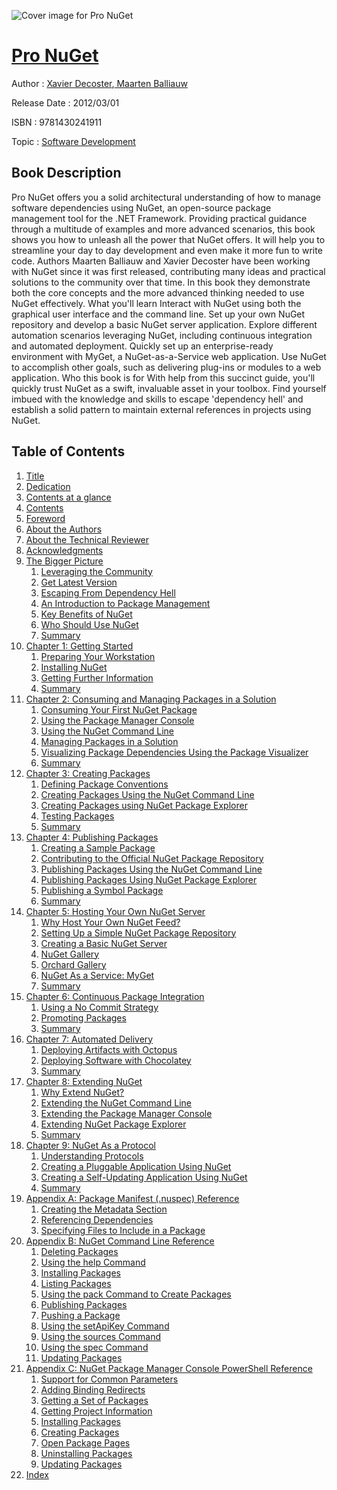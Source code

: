 ![Cover image for Pro NuGet](https://imgdetail.ebookreading.net/cover/cover/software_development/EB9781430241911.jpg)

[Pro NuGet](https://ebookreading.net/view/book/Pro+NuGet-EB9781430241911_1.html "Pro NuGet")
====================================================================================================================

Author : [Xavier Decoster](https://ebookreading.net/search/author/Xavier+Decoster),[ Maarten Balliauw](https://ebookreading.net/search/author/+Maarten+Balliauw)

Release Date : 2012/03/01

ISBN : 9781430241911

Topic : [Software Development](https://ebookreading.net/search/category/software-development)

Book Description
-----------------

Pro NuGet offers you a solid architectural understanding of how to manage software dependencies using NuGet, an open-source package management tool for the .NET Framework. Providing practical guidance through a multitude of examples and more advanced scenarios, this book shows you how to unleash all the power that NuGet offers. It will help you to streamline your day to day development and even make it more fun to write code.
Authors Maarten Balliauw and Xavier Decoster have been working with NuGet since it was first released, contributing many ideas and practical solutions to the community over that time. In this book they demonstrate both the core concepts and the more advanced thinking needed to use NuGet effectively.
What you'll learn
Interact with NuGet using both the graphical user interface and the command line.
Set up your own NuGet repository and develop a basic NuGet server application.
Explore different automation scenarios leveraging NuGet, including continuous integration and automated deployment.
Quickly set up an enterprise-ready environment with MyGet, a NuGet-as-a-Service web application. 
Use NuGet to accomplish other goals, such as delivering plug-ins or modules to a web application.
Who this book is for
With help from this succinct guide, you'll quickly trust NuGet as a swift, invaluable asset in your toolbox. Find yourself imbued with the knowledge and skills to escape 'dependency hell' and establish a solid pattern to maintain external references in projects using NuGet.
              
Table of Contents
-----------------

1. [Title](https://ebookreading.net/view/book/Pro+NuGet-EB9781430241911_2.html)
1. [Dedication](https://ebookreading.net/view/book/Pro+NuGet-EB9781430241911_3.html)
1. [Contents at a glance](https://ebookreading.net/view/book/Pro+NuGet-EB9781430241911_4.html#contents_at_a_glanc)
1. [Contents](https://ebookreading.net/view/book/Pro+NuGet-EB9781430241911_5.html#contents_Contents)
1. [Foreword](https://ebookreading.net/view/book/Pro+NuGet-EB9781430241911_6.html#foreword_Foreword)
1. [About the Authors](https://ebookreading.net/view/book/Pro+NuGet-EB9781430241911_7.html#about_the_author)
1. [About the Technical Reviewer](https://ebookreading.net/view/book/Pro+NuGet-EB9781430241911_8.html#about_the_technical)
1. [Acknowledgments](https://ebookreading.net/view/book/Pro+NuGet-EB9781430241911_9.html#acknowledgments_Ack)
1. [The Bigger Picture](https://ebookreading.net/view/book/Pro+NuGet-EB9781430241911_10.html#the_bigger_picture)
    1. [Leveraging the Community](https://ebookreading.net/view/book/Pro+NuGet-EB9781430241911_11.html#leveraging_the_comm)
    1. [Get Latest Version](https://ebookreading.net/view/book/Pro+NuGet-EB9781430241911_12.html#get_latest_version)
    1. [Escaping From Dependency Hell](https://ebookreading.net/view/book/Pro+NuGet-EB9781430241911_13.html#escaping_from_depen)
    1. [An Introduction to Package Management](https://ebookreading.net/view/book/Pro+NuGet-EB9781430241911_14.html#an_introduction_to_)
    1. [Key Benefits of NuGet](https://ebookreading.net/view/book/Pro+NuGet-EB9781430241911_15.html#key_benefits_of_nug)
    1. [Who Should Use NuGet](https://ebookreading.net/view/book/Pro+NuGet-EB9781430241911_16.html#who_should_use_nuge)
    1. [Summary](https://ebookreading.net/view/book/Pro+NuGet-EB9781430241911_17.html#summary)
1. [Chapter 1: Getting Started](https://ebookreading.net/view/book/Pro+NuGet-EB9781430241911_18.html#ch1)
    1. [Preparing Your Workstation](https://ebookreading.net/view/book/Pro+NuGet-EB9781430241911_19.html#s001-23)
    1. [Installing NuGet](https://ebookreading.net/view/book/Pro+NuGet-EB9781430241911_20.html#s001-24)
    1. [Getting Further Information](https://ebookreading.net/view/book/Pro+NuGet-EB9781430241911_21.html#s001-25)
    1. [Summary](https://ebookreading.net/view/book/Pro+NuGet-EB9781430241911_22.html#s001-26)
1. [Chapter 2: Consuming and Managing Packages in a Solution](https://ebookreading.net/view/book/Pro+NuGet-EB9781430241911_23.html#ch2)
    1. [Consuming Your First NuGet Package](https://ebookreading.net/view/book/Pro+NuGet-EB9781430241911_24.html#s001-27)
    1. [Using the Package Manager Console](https://ebookreading.net/view/book/Pro+NuGet-EB9781430241911_25.html#s001-28)
    1. [Using the NuGet Command Line](https://ebookreading.net/view/book/Pro+NuGet-EB9781430241911_26.html#s001-29)
    1. [Managing Packages in a Solution](https://ebookreading.net/view/book/Pro+NuGet-EB9781430241911_27.html#s001-30)
    1. [Visualizing Package Dependencies Using the Package Visualizer](https://ebookreading.net/view/book/Pro+NuGet-EB9781430241911_28.html#s001-31)
    1. [Summary](https://ebookreading.net/view/book/Pro+NuGet-EB9781430241911_29.html#s001-32)
1. [Chapter 3: Creating Packages](https://ebookreading.net/view/book/Pro+NuGet-EB9781430241911_30.html#ch3)
    1. [Defining Package Conventions](https://ebookreading.net/view/book/Pro+NuGet-EB9781430241911_31.html#s001-33)
    1. [Creating Packages Using the NuGet Command Line](https://ebookreading.net/view/book/Pro+NuGet-EB9781430241911_32.html#s001-34)
    1. [Creating Packages using NuGet Package Explorer](https://ebookreading.net/view/book/Pro+NuGet-EB9781430241911_33.html#s001-35)
    1. [Testing Packages](https://ebookreading.net/view/book/Pro+NuGet-EB9781430241911_34.html#s001-36)
    1. [Summary](https://ebookreading.net/view/book/Pro+NuGet-EB9781430241911_35.html#s001-37)
1. [Chapter 4: Publishing Packages](https://ebookreading.net/view/book/Pro+NuGet-EB9781430241911_36.html#ch4)
    1. [Creating a Sample Package](https://ebookreading.net/view/book/Pro+NuGet-EB9781430241911_37.html#s001-38)
    1. [Contributing to the Official NuGet Package Repository](https://ebookreading.net/view/book/Pro+NuGet-EB9781430241911_38.html#s001-39)
    1. [Publishing Packages Using the NuGet Command Line](https://ebookreading.net/view/book/Pro+NuGet-EB9781430241911_39.html#s001-40)
    1. [Publishing Packages Using NuGet Package Explorer](https://ebookreading.net/view/book/Pro+NuGet-EB9781430241911_40.html#s001-41)
    1. [Publishing a Symbol Package](https://ebookreading.net/view/book/Pro+NuGet-EB9781430241911_41.html#s001-42)
    1. [Summary](https://ebookreading.net/view/book/Pro+NuGet-EB9781430241911_42.html#s001-43)
1. [Chapter 5: Hosting Your Own NuGet Server](https://ebookreading.net/view/book/Pro+NuGet-EB9781430241911_43.html#ch5)
    1. [Why Host Your Own NuGet Feed?](https://ebookreading.net/view/book/Pro+NuGet-EB9781430241911_44.html#s001-44)
    1. [Setting Up a Simple NuGet Package Repository](https://ebookreading.net/view/book/Pro+NuGet-EB9781430241911_45.html#s001-45)
    1. [Creating a Basic NuGet Server](https://ebookreading.net/view/book/Pro+NuGet-EB9781430241911_46.html#s001-46)
    1. [NuGet Gallery](https://ebookreading.net/view/book/Pro+NuGet-EB9781430241911_47.html#s001-47)
    1. [Orchard Gallery](https://ebookreading.net/view/book/Pro+NuGet-EB9781430241911_48.html#s001-48)
    1. [NuGet As a Service: MyGet](https://ebookreading.net/view/book/Pro+NuGet-EB9781430241911_49.html#s001-49)
    1. [Summary](https://ebookreading.net/view/book/Pro+NuGet-EB9781430241911_50.html#s001-50)
1. [Chapter 6: Continuous Package Integration](https://ebookreading.net/view/book/Pro+NuGet-EB9781430241911_51.html#ch6)
    1. [Using a No Commit Strategy](https://ebookreading.net/view/book/Pro+NuGet-EB9781430241911_52.html#s001-51)
    1. [Promoting Packages](https://ebookreading.net/view/book/Pro+NuGet-EB9781430241911_53.html#s001-52)
    1. [Summary](https://ebookreading.net/view/book/Pro+NuGet-EB9781430241911_54.html#s001-53)
1. [Chapter 7: Automated Delivery](https://ebookreading.net/view/book/Pro+NuGet-EB9781430241911_55.html#ch7)
    1. [Deploying Artifacts with Octopus](https://ebookreading.net/view/book/Pro+NuGet-EB9781430241911_56.html#s001-54)
    1. [Deploying Software with Chocolatey](https://ebookreading.net/view/book/Pro+NuGet-EB9781430241911_57.html#s001-55)
    1. [Summary](https://ebookreading.net/view/book/Pro+NuGet-EB9781430241911_58.html#s001-56)
1. [Chapter 8: Extending NuGet](https://ebookreading.net/view/book/Pro+NuGet-EB9781430241911_59.html#ch8)
    1. [Why Extend NuGet?](https://ebookreading.net/view/book/Pro+NuGet-EB9781430241911_60.html#s001-57)
    1. [Extending the NuGet Command Line](https://ebookreading.net/view/book/Pro+NuGet-EB9781430241911_61.html#s001-58)
    1. [Extending the Package Manager Console](https://ebookreading.net/view/book/Pro+NuGet-EB9781430241911_62.html#s001-59)
    1. [Extending NuGet Package Explorer](https://ebookreading.net/view/book/Pro+NuGet-EB9781430241911_63.html#s001-60)
    1. [Summary](https://ebookreading.net/view/book/Pro+NuGet-EB9781430241911_64.html#s001-61)
1. [Chapter 9: NuGet As a Protocol](https://ebookreading.net/view/book/Pro+NuGet-EB9781430241911_65.html#ch9)
    1. [Understanding Protocols](https://ebookreading.net/view/book/Pro+NuGet-EB9781430241911_66.html#s001-62)
    1. [Creating a Pluggable Application Using NuGet](https://ebookreading.net/view/book/Pro+NuGet-EB9781430241911_67.html#s001-63)
    1. [Creating a Self-Updating Application Using NuGet](https://ebookreading.net/view/book/Pro+NuGet-EB9781430241911_68.html#s001-64)
    1. [Summary](https://ebookreading.net/view/book/Pro+NuGet-EB9781430241911_69.html#s001-65)
1. [Appendix A: Package Manifest (.nuspec) Reference](https://ebookreading.net/view/book/Pro+NuGet-EB9781430241911_70.html#appa)
    1. [Creating the Metadata Section](https://ebookreading.net/view/book/Pro+NuGet-EB9781430241911_71.html#s001-0)
    1. [Referencing Dependencies](https://ebookreading.net/view/book/Pro+NuGet-EB9781430241911_72.html#s001-1)
    1. [Specifying Files to Include in a Package](https://ebookreading.net/view/book/Pro+NuGet-EB9781430241911_73.html#s001-2)
1. [Appendix B: NuGet Command Line Reference](https://ebookreading.net/view/book/Pro+NuGet-EB9781430241911_74.html#appb)
    1. [Deleting Packages](https://ebookreading.net/view/book/Pro+NuGet-EB9781430241911_75.html#s001-3)
    1. [Using the help Command](https://ebookreading.net/view/book/Pro+NuGet-EB9781430241911_76.html#s001-4)
    1. [Installing Packages](https://ebookreading.net/view/book/Pro+NuGet-EB9781430241911_77.html#s001-5)
    1. [Listing Packages](https://ebookreading.net/view/book/Pro+NuGet-EB9781430241911_78.html#s001-6)
    1. [Using the pack Command to Create Packages](https://ebookreading.net/view/book/Pro+NuGet-EB9781430241911_79.html#s001-7)
    1. [Publishing Packages](https://ebookreading.net/view/book/Pro+NuGet-EB9781430241911_80.html#s001-8)
    1. [Pushing a Package](https://ebookreading.net/view/book/Pro+NuGet-EB9781430241911_81.html#s001-9)
    1. [Using the setApiKey Command](https://ebookreading.net/view/book/Pro+NuGet-EB9781430241911_82.html#s001-10)
    1. [Using the sources Command](https://ebookreading.net/view/book/Pro+NuGet-EB9781430241911_83.html#s001-11)
    1. [Using the spec Command](https://ebookreading.net/view/book/Pro+NuGet-EB9781430241911_84.html#s001-12)
    1. [Updating Packages](https://ebookreading.net/view/book/Pro+NuGet-EB9781430241911_85.html#s001-13)
1. [Appendix C: NuGet Package Manager Console PowerShell Reference](https://ebookreading.net/view/book/Pro+NuGet-EB9781430241911_86.html#appc)
    1. [Support for Common Parameters](https://ebookreading.net/view/book/Pro+NuGet-EB9781430241911_87.html#s001-14)
    1. [Adding Binding Redirects](https://ebookreading.net/view/book/Pro+NuGet-EB9781430241911_88.html#s001-15)
    1. [Getting a Set of Packages](https://ebookreading.net/view/book/Pro+NuGet-EB9781430241911_89.html#s001-16)
    1. [Getting Project Information ](https://ebookreading.net/view/book/Pro+NuGet-EB9781430241911_90.html#s001-17)
    1. [Installing Packages](https://ebookreading.net/view/book/Pro+NuGet-EB9781430241911_91.html#s001-18)
    1. [Creating Packages](https://ebookreading.net/view/book/Pro+NuGet-EB9781430241911_92.html#s001-19)
    1. [Open Package Pages](https://ebookreading.net/view/book/Pro+NuGet-EB9781430241911_93.html#s001-20)
    1. [Uninstalling Packages](https://ebookreading.net/view/book/Pro+NuGet-EB9781430241911_94.html#s001-21)
    1. [Updating Packages](https://ebookreading.net/view/book/Pro+NuGet-EB9781430241911_95.html#s001-22)
1. [Index](https://ebookreading.net/view/book/Pro+NuGet-EB9781430241911_96.html#index_Index)
